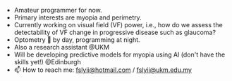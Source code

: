 - Amateur programmer for now.
- Primary interests are myopia and perimetry.
- Currently working on visual field (VF) power, i.e., how do we assess the detectability of VF change in progressive disease such as glaucoma?
- Optometry :eyes: by day, programming at night. 
- Also a research assistant @UKM
- Will be developing predictive models for myopia using AI (don't have the skills yet!) @Edinburgh 
- 📫 How to reach me: fslyii@hotmail.com / fslyii@ukm.edu.my

<!---
fyii200/fyii200 is a ✨ special ✨ repository because its `README.md` (this file) appears on your GitHub profile.
You can click the Preview link to take a look at your changes.
--->
